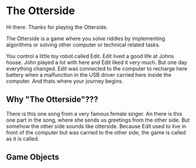# The Otterside
Hi there. Thanks for playing the Otterside.  

The Otterside is a game where you solve riddles by implementing algorithms or solving other computer or technical related tasks.  

You control a little toy robot called Edit. Edit lived a good life at Johns house. John played a lot with here and Edit liked it very much. But one day everything changed. Edit was connected to the computer to recharge here battery when a malfunction in the USB driver carried here inside the computer. And thats where your journey begins.

## Why "The Otterside"???
There is this one song from a very famous female singer. An there is this one part in the song, where she sends us greetings from the other side. But somehow the other side sounds like otterside. Because Edit used to live in front of the computer but was carried to the other side, the game is called as it is called.

## Game Objects
